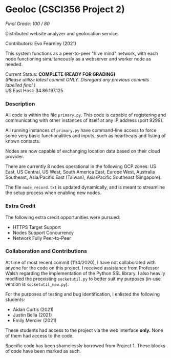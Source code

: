 # Geoloc (CSCI356 Project 2)
*Final Grade: 100 / 80*

Distributed website analyzer and geolocation service.

Contributors: Evo Fearnley (2021)

This system functions as a peer-to-peer "hive mind" network, with each node functioning simultaneously as a webserver
and worker node as needed.

Current Status: **COMPLETE (READY FOR GRADING)**  
*(Please utilize latest commit ONLY. Disregard any previous commits labelled final.)*  
US East Host: 34.86.197.125

### Description

All code is within the file `primary.py`. This code is capable of registering and communicating with other instances
of itself at any IP address (port 9299). 

All running instances of `primary.py` have command-line access to force some very basic functionalities and inputs,
such as heartbeats and listing of known contacts.

Nodes are now capable of exchanging location data based on their cloud provider.

There are currently 8 nodes operational in the following GCP zones: US East, US Central, US West, South America East,
Europe West, Australia Southeast, Asia/Pacific East (Taiwan), Asia/Pacific Southeast (Singapore).

The file `node_record.txt` is updated dynamically, and is meant to streamline the setup process when enabling new nodes.

### Extra Credit
The following extra credit opportunities were pursued:
* HTTPS Target Support
* Nodes Support Concurrency
* Network Fully Peer-to-Peer

### Collaboration and Contributions

At time of most recent commit (11/4/2020), I have not collaborated with anyone for the code on this project.
I received assistance from Professor Walsh regarding the implementation of the Python SSL library. I also heavily modified
the preexisting `socketutil.py` to better suit my purposes (in-use version is `socketutil_new.py`).

For the purposes of testing and bug identification, I enlisted the following students:
* Aidan Curtis (2021)
* Justin Bella (2021)
* Emily Mercier (2021)

These students had access to the project via the web interface **only.** None of them had access to the code.

Specific code has been shamelessly borrowed from Project 1. These blocks of code have been marked as such.

